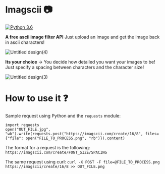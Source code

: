 # Imagscii 📷

[![Python 3.6](https://img.shields.io/badge/python-3.10-blue.svg)](https://www.python.org/downloads/release/python-310/)

**A free ascii image filter API** Just upload an image and get the image back in ascii characters!

![Untitled design(4)](https://user-images.githubusercontent.com/85095943/156201980-3eaee4ff-df7f-4653-926b-25f184ec1f41.png)

**Its your choice** -> You decide how detailed you want your images to be! Just specify a spacing between characters and the character size!

![Untitled design(3)](https://user-images.githubusercontent.com/85095943/156200670-23b6e9c1-dc36-40f2-80d6-a6daf76b1489.png)

# How to use it ❓

Sample request using Python and the ```requests``` module:
```
import requests
open("OUT_FILE.jpg", "wb").write(requests.post("https://imagscii.com/create/16/8", files={"file": open("FILE_TO_PROCESS.png", "rb")}).content)
```
The format for a request is the following:
```https://imagscii.com/create/FONT_SIZE/SPACING```

The same request using curl:
```curl -X POST -F file=@FILE_TO_PROCESS.png https://imagscii/create/16/8 >> OUT_FILE.png```
